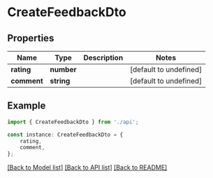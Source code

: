 # CreateFeedbackDto


## Properties

Name | Type | Description | Notes
------------ | ------------- | ------------- | -------------
**rating** | **number** |  | [default to undefined]
**comment** | **string** |  | [default to undefined]

## Example

```typescript
import { CreateFeedbackDto } from './api';

const instance: CreateFeedbackDto = {
    rating,
    comment,
};
```

[[Back to Model list]](../README.md#documentation-for-models) [[Back to API list]](../README.md#documentation-for-api-endpoints) [[Back to README]](../README.md)
